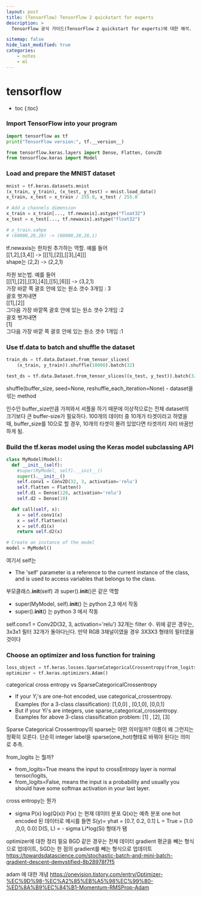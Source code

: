 ```yaml
---
layout: post
title: (TensorFlow) TensorFlow 2 quickstart for experts
description: >
  TensorFlow 공식 가이드(TensorFlow 2 quickstart for experts)에 대한 해석.   

sitemap: false
hide_last_modified: true
categories:
    - notes
    - ml
---
```


# tensorflow

* toc
{:toc}


### Import TensorFlow into your program
~~~python
import tensorflow as tf
print("TensorFlow version:", tf.__version__)

from tensorflow.keras.layers import Dense, Flatten, Conv2D
from tensorflow.keras import Model
~~~

### Load and prepare the MNIST dataset
~~~python
mnist = tf.keras.datasets.mnist
(x_train, y_train), (x_test, y_test) = mnist.load_data()
x_train, x_test = x_train / 255.0, x_test / 255.0

# Add a channels dimension
x_train = x_train[..., tf.newaxis].astype("float32")
x_test = x_test[..., tf.newaxis].astype("float32")

# x_train.sahpe 
# (60000,28,28) -> (60000,28,28,1)
~~~

tf.newaxis는 한차원 추가하는 역할. 예를 들어  
[[1,2],[3,4]] -> [[[1],[2]],[[3],[4]]]  
shape는 (2,2) -> (2,2,1)  

차원 보는법. 예를 들어  
[[[1],[2]],[[3],[4]],[[5],[6]]]  -> (3,2,1)  
가장 바깥 쪽 괄호 안에 있는 원소 갯수 3개임 : 3  
괄호 벗겨내면  
[[1],[2]]  
그다음 가장 바깥쪽 괄호 안에 있는 원소 갯수 2개임 :2  
괄호 벗겨내면  
[1]  
그다음 가장 바깥 쪽 괄호 안에 있는 원소 갯수 1개임 :1  

### Use tf.data to batch and shuffle the dataset

~~~python
train_ds = tf.data.Dataset.from_tensor_slices(
    (x_train, y_train)).shuffle(10000).batch(32)

test_ds = tf.data.Dataset.from_tensor_slices((x_test, y_test)).batch(32)
~~~

shuffle(buffer_size, seed=None, reshuffle_each_iteration=None) - dataset을 섞는 method

인수인 buffer_size만큼 가져와서 셔플을 하기 때문에 이상적으로는 전체 dataset의 크기보다 큰 buffer-size가 필요하다. 100개의 데이터 중 10개가 타겟이라고 하였을 때, buffer_size를 10으로 할 경우, 10개의 타겟이 몰려 있었다면 타겟끼리 자리 바꿈만 하게 됨. 

### Build the tf.keras model using the Keras model subclassing API

~~~python
class MyModel(Model):
  def __init__(self):
    #super(MyModel, self).__init__()
    super().__init__()
    self.conv1 = Conv2D(32, 3, activation='relu')
    self.flatten = Flatten()
    self.d1 = Dense(128, activation='relu')
    self.d2 = Dense(10)

  def call(self, x):
    x = self.conv1(x)
    x = self.flatten(x)
    x = self.d1(x)
    return self.d2(x)

# Create an instance of the model
model = MyModel()
~~~

여기서 self는  
- The 'self' parameter is a reference to the current instance of the class, 
and is used to access variables that belongs to the class.

부모클래스.__init__(self) 과 super().__init__()은 같은 역할

- super(MyModel, self).__init__() 는 python 2,3 에서 작동  
- super().__init__() 는 python 3 에서 작동

self.conv1 = Conv2D(32, 3, activation='relu')
32개는 filter 수.
위에 같은 경우는, 3x3x1 필터 32개가 돌아다닌다. 
만약 RGB 3채널이였을 경우 3X3X3 형태의 필터였을 것이다

### Choose an optimizer and loss function for training
~~~python
loss_object = tf.keras.losses.SparseCategoricalCrossentropy(from_logits=True)
optimizer = tf.keras.optimizers.Adam()

~~~

categorical cross entropy vs SparseCategoricalCrossentropy  
- If your $Y_{i}$'s are one-hot encoded, use categorical_crossentropy. 
Examples (for a 3-class classification): [1,0,0] , [0,1,0], [0,0,1]  
- But if your Yi's are integers, use sparse_categorical_crossentropy. 
Examples for above 3-class classification problem: [1] , [2], [3]

Sparse Categorical Crossentropy의 sparse는 어떤 의미일까?
이름이 왜 그런지는 정확히 모른다. 단순히 integer label을 sparse(one_hot)형태로 바꿔야 된다는 의미로 추측.

from_logits 는 뭘까?
- from_logits=True means the input to crossEntropy layer is normal tensor/logits,   
- from_logits=False, means the input is a probability and usually you should have some softmax activation in your last layer.

cross entropy는 뭔가
- sigma P(x) log(Q(x))
P(x) 는 현재 데이터 분포 Q(x)는 예측 분포
one hot encoded 된 데이터로 예시를 들면
S(y)= yhat = [0.7, 0.2, 0.1] 
  L = True = [1.0 ,0,0, 0.0]
D(S, L) = - sigma Li*log(Si) 형태가 됌

optimizer에 대한 정리 필요 
BGD 같은 경우는 전체 데이터 gradient 평균을 빼는 형식으로 업데이트, 
SGD는 한 점의 gradient를 빼는 형식으로 업데이트 
https://towardsdatascience.com/stochastic-batch-and-mini-batch-gradient-descent-demystified-8b28978f7f5

adam 에 대한 개념 
https://onevision.tistory.com/entry/Optimizer-%EC%9D%98-%EC%A2%85%EB%A5%98%EC%99%80-%ED%8A%B9%EC%84%B1-Momentum-RMSProp-Adam
